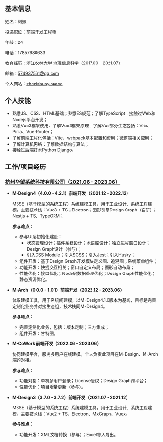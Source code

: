 ## 基本信息

姓名：刘振

投递职位：前端开发工程师

年龄：24

电话：17857680633

教育经历：浙江农林大学 地理信息科学（2017.09 - 2021.07）

邮箱：574937561@qq.com

个人网站：[zhenisbusy.space](https://zhenisbusy.space)

## 个人技能

* 熟悉JS、CSS、HTML基础；熟悉ES规范；了解TypeScript；接触过Web和Nodejs平台开发；
* 熟悉Vue3框架使用、了解Vue3框架原理；了解Vue部分生态包括：Vite、Pinia、Vue-Router；
* 了解前端工程化包括：Vite、webpack基本配置和使用；微前端相关应用；
* 了解计算机网络；了解数据结构与算法；
* 接触过后端技术Python Django。

## 工作/项目经历

### [杭州华望系统科技有限公司（2021.06 - 2023.06）](http://www.mbse.com.cn/#/)

* **M-Design4（4.0.0 - 4.2.1）前端开发（2021.12 - 2022.12）**

  MBSE（基于模型的系统工程）系统建模工具，用于工业设计、系统工程建模。主要技术栈：Vue3 + TS；Electron；图形引擎Design Graph（自研）；Nestjs + TS、TypeORM；

  **参与难点：**

  * 参与UI层初始化建设：
    * 状态管理设计；插件系统设计；术语库设计；独立进程窗口设计；Design Graph设计（参与）；
    * 引入CSS Module；引入SCSS；引入Jest；引入Husky；
  * 组件开发：基于Design Graph开发模块定义图、追溯图；系统菜单组件；
  * 功能开发：快捷交互相关；窗口自定义布局；图形自动布局；
  * 性能优化：接口优化；Node层数据处理优化；Design Graph性能优化；静态资源优化。

* **M-Arch（0.0.0 - 1.0.1）前端开发（2022.12 - 2023.06）**

  体系建模工具，用于系统间建模。以M-Design4.1.0版本为基线，目标是完善定制化业务并对接生态组，技术栈同M-Design4。

  **参与难点：**
  * 完善定制化业务，包括：版本定制；三方集成；
  * 组件开发：甘特图。

* **M-CoWork 前端开发（2022.06 - 2023.06）**

  协同建模平台，服务多用户在线建模。个人负责此项目在M-Design、M-Arch端的对接。

  **参与难点：**

  * 功能对接：单机多用户登录；License授权；Design Graph跨平台；
  * 性能优化：项目增量更新（参与）。

* **M-Design3（3.7.0 - 3.7.2）前端开发（2021.07 - 2021.12）**

  MBSE（基于模型的系统工程）系统建模工具，用于工业设计、系统工程建模。主要技术栈：Vue2 + TS、Electron、MxGraph、Vuex。

  **参与难点：**

  * 功能开发：XML文档转换（参与）；Excel导入导出。